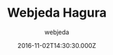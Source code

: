 ---
title: Webjeda Hagura
github: 'https://github.com/sharu725/hagura'
demo: 'https://webjeda.com/hagura'
author: webjeda
ssg:
  - Jekyll
cms:
  - No Cms
date: 2016-11-02T14:30:30.000Z
github_branch: gh-pages
description: 'A light weight, minimal Jekyll theme.'
stale: true
---